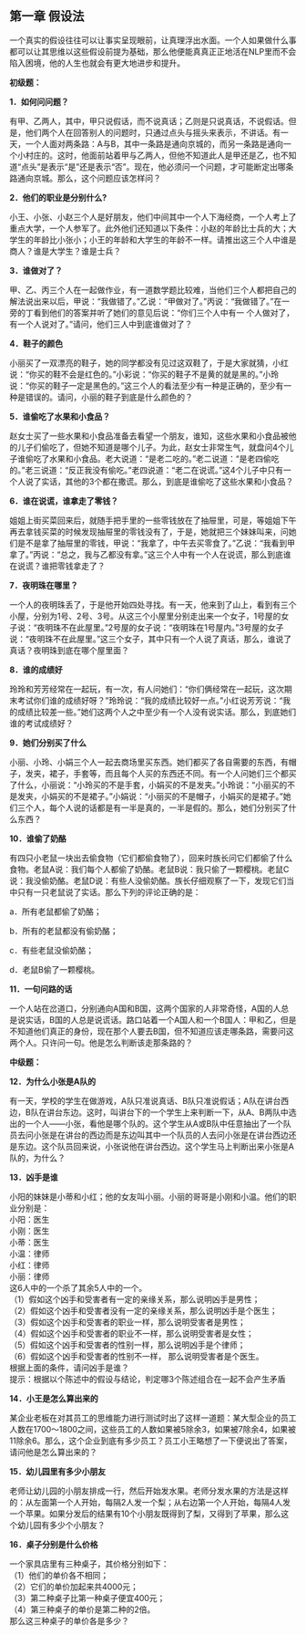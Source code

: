 ## 第一章 假设法

一个真实的假设往往可以让事实呈现眼前，让真理浮出水面。一个人如果做什么事都可以让其思维以这些假设前提为基础，那么他便能真真正正地活在NLP里而不会陷入困境，他的人生也就会有更大地进步和提升。

**初级题：**

**1．如何问问题？**

有甲、乙两人，其中，甲只说假话，而不说真话；乙则是只说真话，不说假话。但是，他们两个人在回答别人的问题时，只通过点头与摇头来表示，不讲话。有一天，一个人面对两条路：A与B，其中一条路是通向京城的，而另一条路是通向一个小村庄的。这时，他面前站着甲与乙两人，但他不知道此人是甲还是乙，也不知道“点头”是表示“是”还是表示“否”。现在，他必须问一个问题，才可能断定出哪条路通向京城。那么，这个问题应该怎样问？


**2．他们的职业是分别什么?**

小王、小张、小赵三个人是好朋友，他们中间其中一个人下海经商，一个人考上了重点大学，一个人参军了。此外他们还知道以下条件：小赵的年龄比士兵的大；大学生的年龄比小张小；小王的年龄和大学生的年龄不一样。请推出这三个人中谁是商人？谁是大学生？谁是士兵？

**3．谁做对了？**

甲、乙、丙三个人在一起做作业，有一道数学题比较难，当他们三个人都把自己的解法说出来以后，甲说：“我做错了。”乙说：“甲做对了。”丙说：“我做错了。”在一旁的丁看到他们的答案并听了她们的意见后说：“你们三个人中有一
个人做对了，有一个人说对了。”请问，他们三人中到底谁做对了？


**4．鞋子的颜色**

小丽买了一双漂亮的鞋子，她的同学都没有见过这双鞋了，于是大家就猜，小红说：“你买的鞋不会是红色的。”小彩说：“你买的鞋子不是黄的就是黑的。”小玲说：“你买的鞋子一定是黑色的。”这三个人的看法至少有一种是正确的，至少有一种是错误的。请问，小丽的鞋子到底是什么颜色的？

**5．谁偷吃了水果和小食品？**

赵女士买了一些水果和小食品准备去看望一个朋友，谁知，这些水果和小食品被他的儿子们偷吃了，但她不知道是哪个儿子。为此，赵女士非常生气，就盘问4个儿子谁偷吃了水果和小食品。老大说道：“是老二吃的。”老二说道：“是老四偷吃的。”老三说道：“反正我没有偷吃。”老四说道：“老二在说谎。”这4个儿子中只有一个人说了实话，其他的3个都在撒谎。那么，到底是谁偷吃了这些水果和小食品？


**6．谁在说谎，谁拿走了零钱？**

姐姐上街买菜回来后，就随手把手里的一些零钱放在了抽屉里，可是，等姐姐下午再去拿钱买菜的时候发现抽屉里的零钱没有了，于是，她就把三个妹妹叫来，问她们是不是拿了抽屉里的零钱，甲说：“我拿了，中午去买零食了。”乙说：“我看到甲拿了。”丙说：“总之，我与乙都没有拿。”这三个人中有一个人在说谎，那么到底谁在说谎？谁把零钱拿走了？

**7．夜明珠在哪里？**

一个人的夜明珠丢了，于是他开始四处寻找。有一天，他来到了山上，看到有三个小屋，分别为1号、2号、3号。从这三个小屋里分别走出来一个女子，1号屋的女子说：“夜明珠不在此屋里。”2号屋的女子说：“夜明珠在1号屋内。”3号屋的女子说：“夜明珠不在此屋里。”这三个女子，其中只有一个人说了真话，那么，谁说了真话？夜明珠到底在哪个屋里面？

**8．谁的成绩好**

玲玲和芳芳经常在一起玩，有一次，有人问她们：“你们俩经常在一起玩，这次期末考试你们谁的成绩好呀？”玲玲说：“我的成绩比较好一点。”小红说芳芳说：“我的成绩比较差一些。”她们这两个人之中至少有一个人没有说实话。那么，到底她们谁的考试成绩好？

**9．她们分别买了什么**

小丽、小玲、小娟三个人一起去商场里买东西。她们都买了各自需要的东西，有帽子，发夹，裙子，手套等，而且每个人买的东西还不同。有一个人问她们三个都买了什么，小丽说：“小玲买的不是手套，小娟买的不是发夹。”小玲说：“小丽买的不是发夹，小娟买的不是裙子。”小娟说：“小丽买的不是帽子，小娟买的是裙子。”她们三个人，每个人说的话都是有一半是真的，一半是假的。那么，她们分别买了什么东西？


**10．谁偷了奶酪**

有四只小老鼠一块出去偷食物（它们都偷食物了），回来时族长问它们都偷了什么食物。老鼠A说：我们每个人都偷了奶酪。老鼠B说：我只偷了一颗樱桃。老鼠C说：我没偷奶酪。老鼠D说：有些人没偷奶酪。族长仔细观察了一下，发现它们当中只有一只老鼠说了实话。那么下列的评论正确的是：

a．所有老鼠都偷了奶酪；

b．所有的老鼠都没有偷奶酪；

c．有些老鼠没偷奶酪；

d．老鼠B偷了一颗樱桃。

**11．一句问路的话**

一个人站在岔道口，分别通向A国和B国，这两个国家的人非常奇怪，A国的人总是说实话，B国的人总是说谎话。路口站着一个A国人和一个B国人：甲和乙，但是不知道他们真正的身份，现在那个人要去B国，但不知道应该走哪条路，需要问这两个人。只许问一句。他是怎么判断该走那条路的？

**中级题：**

**12．为什么小张是A队的**

有一天，学校的学生在做游戏，A队只准说真话、B队只准说假话；A队在讲台西边，B队在讲台东边。这时，叫讲台下的一个学生上来判断一下，从A、B两队中选出的一个人——小张，看他是哪个队的。这个学生从A或B队中任意抽出了一个队员去问小张是在讲台的西边而是东边叫其中一个队员的人去问小张是在讲台西边还是东边。这个队员回来说，小张说他在讲台西边。这个学生马上判断出来小张是A队的，为什么？

**13．凶手是谁**

小阳的妹妹是小蒂和小红；他的女友叫小丽。小丽的哥哥是小刚和小温。他们的职业分别是：  
小阳：医生  
小刚：医生  
小蒂：医生  
小温：律师  
小红：律师  
小丽：律师  
这6人中的一个杀了其余5人中的一个。  
（1）假如这个凶手和受害者有一定的亲缘关系，那么说明凶手是男性；  
（2）假如这个凶手和受害者没有一定的亲缘关系，那么说明凶手是个医生；  
（3）假如这个凶手和受害者的职业一样，那么说明受害者是男性；  
（4）假如这个凶手和受害者的职业不一样，那么说明受害者是女性；  
（5）假如这个凶手和受害者的性别一样，那么说明凶手是个律师；  
（6）假如这个凶手和受害者的性别不一样， 那么说明受害者是个医生。  
根据上面的条件，请问凶手是谁？  
提示：根据以个陈述中的假设与结论，判定哪3个陈述组合在一起不会产生矛盾  

**14．小王是怎么算出来的**

某企业老板在对其员工的思维能力进行测试时出了这样一道题：某大型企业的员工人数在1700～1800之间，这些员工的人数如果被5除余3，如果被7除余4，如果被11除余6。那么，这个企业到底有多少员工？员工小王略想了一下便说出了答案，请问他是怎么算出来的？

**15．幼儿园里有多少小朋友**

老师让幼儿园的小朋友排成一行，然后开始发水果。老师分发水果的方法是这样的：从左面第一个人开始，每隔2人发一个梨；从右边第一个人开始，每隔4人发一个苹果。如果分发后的结果有10个小朋友既得到了梨，又得到了苹果，那么这个幼儿园有多少个小朋友？

**16．桌子分别是什么价格**

一个家具店里有三种桌子，其价格分别如下：  
（1）他们的单价各不相同；   
（2）它们的单价加起来共4000元；   
（3）第二种桌子比第一种桌子便宜400元；    
（4）第三种桌子的单价是第二种的2倍。   
那么这三种桌子的单价各是多少？  
